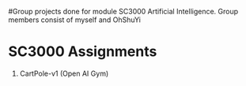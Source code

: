 #Group projects done for module SC3000 Artificial Intelligence.
Group members consist of myself and OhShuYi

# SC3000 Assignments 
1. CartPole-v1 (Open AI Gym)

